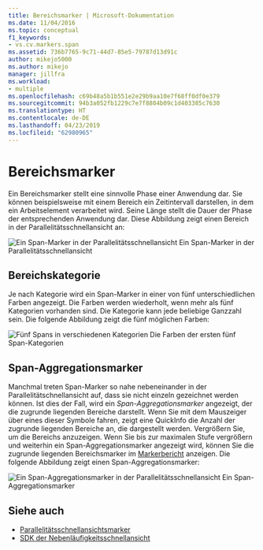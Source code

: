 ```yaml
---
title: Bereichsmarker | Microsoft-Dokumentation
ms.date: 11/04/2016
ms.topic: conceptual
f1_keywords:
- vs.cv.markers.span
ms.assetid: 736b7765-9c71-44d7-85e5-79787d13d91c
author: mikejo5000
ms.author: mikejo
manager: jillfra
ms.workload:
- multiple
ms.openlocfilehash: c69b48a5b1b551e2e29b9aa10e7f68ff0df0e379
ms.sourcegitcommit: 94b3a052fb1229c7e7f8804b09c1d403385c7630
ms.translationtype: HT
ms.contentlocale: de-DE
ms.lasthandoff: 04/23/2019
ms.locfileid: "62980965"
---
```

# <a name="span-markers"></a>Bereichsmarker
Ein Bereichsmarker stellt eine sinnvolle Phase einer Anwendung dar. Sie können beispielsweise mit einem Bereich ein Zeitintervall darstellen, in dem ein Arbeitselement verarbeitet wird. Seine Länge stellt die Dauer der Phase der entsprechenden Anwendung dar. Diese Abbildung zeigt einen Bereich in der Parallelitätsschnellansicht an:

 ![Ein Span-Marker in der Parallelitätsschnellansicht](../profiling/media/cvmarkerspan.png "CVMarkerSPan") Ein Span-Marker in der Parallelitätsschnellansicht

## <a name="span-category"></a>Bereichskategorie
 Je nach Kategorie wird ein Span-Marker in einer von fünf unterschiedlichen Farben angezeigt. Die Farben werden wiederholt, wenn mehr als fünf Kategorien vorhanden sind. Die Kategorie kann jede beliebige Ganzzahl sein. Die folgende Abbildung zeigt die fünf möglichen Farben:

 ![Fünf Spans in verschiedenen Kategorien](../profiling/media/cvmarkerspancategory.png "CVMarkerSpanCategory") Die Farben der ersten fünf Span-Kategorien

## <a name="span-aggregation-markers"></a>Span-Aggregationsmarker
 Manchmal treten Span-Marker so nahe nebeneinander in der Parallelitätschnellansicht auf, dass sie nicht einzeln gezeichnet werden können. Ist dies der Fall, wird ein *Span-Aggregationsmarker* angezeigt, der die zugrunde liegenden Bereiche darstellt. Wenn Sie mit dem Mauszeiger über eines dieser Symbole fahren, zeigt eine QuickInfo die Anzahl der zugrunde liegenden Bereiche an, die dargestellt werden. Vergrößern Sie, um die Bereichs anzuzeigen. Wenn Sie bis zur maximalen Stufe vergrößern und weiterhin ein Span-Aggregationsmarker angezeigt wird, können Sie die zugrunde liegenden Bereichsmarker im [Markerbericht](../profiling/markers-report.md) anzeigen. Die folgende Abbildung zeigt einen Span-Aggregationsmarker:

 ![Ein Span-Aggregationsmarker in der Parallelitätsschnellansicht](../profiling/media/cvmarkerspanaggregate.png "CVMarkerSpanAggregate") Ein Span-Aggregationsmarker

## <a name="see-also"></a>Siehe auch
- [Parallelitätsschnellansichtsmarker](../profiling/concurrency-visualizer-markers.md)
- [SDK der Nebenläufigkeitsschnellansicht](../profiling/concurrency-visualizer-sdk.md)